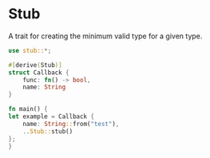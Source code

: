 # Stub

A trait for creating the minimum valid type for a given type.

```rust
use stub::*;

#[derive(Stub)]
struct Callback {
    func: fn() -> bool,
    name: String
}

fn main() {
let example = Callback {
    name: String::from("test"),
    ..Stub::stub()
};
}
```

